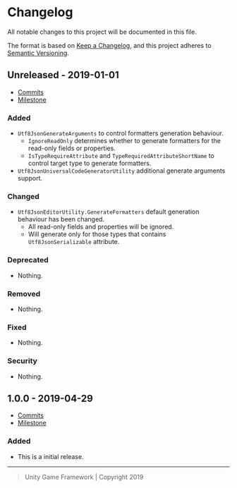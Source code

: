 # Changelog
All notable changes to this project will be documented in this file.

The format is based on [Keep a Changelog](https://keepachangelog.com/en/1.0.0/),
and this project adheres to [Semantic Versioning](https://semver.org/spec/v2.0.0.html).

## Unreleased - 2019-01-01
- [Commits](https://github.com/unity-game-framework/ugf-utf8json/compare/0.0.0...0.0.0)
- [Milestone](https://github.com/unity-game-framework/ugf-utf8json/milestone/0?closed=1)

### Added
- `Utf8JsonGenerateArguments` to control formatters generation behaviour.
    - `IgnoreReadOnly` determines whether to generate formatters for the read-only fields or properties.
    - `IsTypeRequireAttribute` and `TypeRequiredAttributeShortName` to control target type to generate formatters.
- `Utf8JsonUniversalCodeGeneratorUtility` additional generate arguments support.

### Changed
- `Utf8JsonEditorUtility.GenerateFormatters` default generation behaviour has been changed.
    - All read-only fields and properties will be ignored.
    - Will generate only for those types that contains `Utf8JsonSerializable` attribute.

### Deprecated
- Nothing.

### Removed
- Nothing.

### Fixed
- Nothing.

### Security
- Nothing.

## 1.0.0 - 2019-04-29
- [Commits](https://github.com/unity-game-framework/ugf-utf8json/compare/2eeeb2e...1.0.0)
- [Milestone](https://github.com/unity-game-framework/ugf-utf8json/milestone/1?closed=1)

### Added
- This is a initial release.

---
> Unity Game Framework | Copyright 2019
